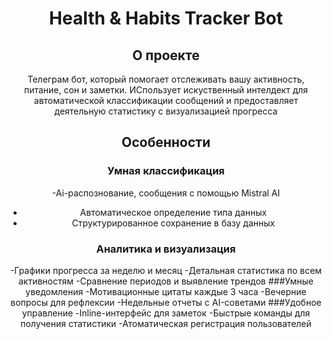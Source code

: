 <div align="center">


# Health & Habits Tracker Bot


## О проекте 
Телеграм бот, который помогает отслеживать вашу активность, питание, сон и заметки. ИСпользует искуственный интелдект для автоматической классификации сообщений и предоставляет деятельную статистику с визуализацией прогресса

## Особенности 
### Умная классификация 
-Ai-распознование, сообщения с помощью Mistral AI
- Автоматическое определение типа данных
- Структурированное сохранение в базу данных
### Аналитика и визуализация 
-Графики прогресса за неделю и месяц 
-Детальная статистика по всем активностям 
-Сравнение периодов и выявление трендов 
###Умные уведомления
-Мотивационные цитаты каждые 3 часа 
-Вечерние вопросы для рефлексии 
-Недельные отчеты с AI-советами 
###Удобное управление 
-Inline-интерфейс для заметок 
-Быстрые команды для получения статистики
-Атоматическая регистрация пользователей 
